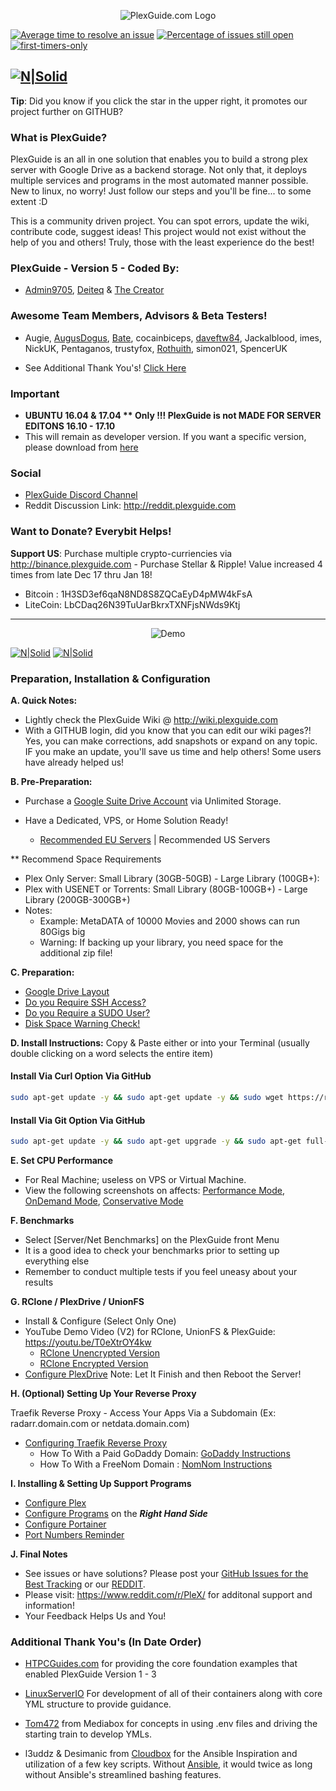 <p align="center">
  <img src="https://github.com/Admin9705/PlexGuide.com-The-Awesome-Plex-Server/blob/Version-5/scripts/plexguide-logo5.PNG?raw=true" alt="PlexGuide.com Logo"/>
</p>

[![Average time to resolve an issue](http://isitmaintained.com/badge/resolution/admin9705/PlexGuide.com-The-Awesome-Plex-Server.svg)](http://isitmaintained.com/project/admin9705/PlexGuide.com-The-Awesome-Plex-Server "Average time to resolve an issue") [![Percentage of issues still open](http://isitmaintained.com/badge/open/admin9705/PlexGuide.com-The-Awesome-Plex-Server.svg)](http://isitmaintained.com/project/admin9705/PlexGuide.com-The-Awesome-Plex-Server "Percentage of issues still open") [![first-timers-only](http://img.shields.io/badge/first--timers--only-friendly-blue.svg?style=flat-square)](http://www.firsttimersonly.com/)


[![N|Solid](https://github.com/Admin9705/PlexGuide.com-The-Awesome-Plex-Server/blob/Version-5/scripts/discord-button.PNG?raw=true)](https://discord.gg/mg7bVnw)
----------------------------------------------------------------------
**Tip**: Did you know if you click the star in the upper right, it promotes our project further on GITHUB?

### What is PlexGuide? ###

PlexGuide is an all in one solution that enables you to build a strong plex server with Google Drive as a backend storage.  Not only that, it deploys multiple services and programs in the most automated manner possible.  New to linux, no worry!  Just follow our steps and you'll be fine... to some extent :D

This is a community driven project. You can spot errors, update the wiki, contribute code, suggest ideas! This project would not exist without the help of you and others! Truly, those with the least experience do the best!

### PlexGuide - Version 5 - Coded By:
- [Admin9705](https://github.com/Admin9705), [Deiteq](https://github.com/Deiteq) & [The Creator](https://github.com/TheCreatorzOne) 

### Awesome Team Members, Advisors & Beta Testers!
- Augie, [AugusDogus](https://github.com/AugusDogus), [Bate](https://github.com/batedk), cocainbiceps, [daveftw84](https://github.com/daveftw84), Jackalblood, imes, NickUK, Pentaganos, trustyfox, [Rothuith](https://github.com/Rothuith), simon021, SpencerUK

- See Additional Thank You's! [Click Here](https://github.com/Admin9705/PlexGuide.com-The-Awesome-Plex-Server/blob/Version-5/README.md#additional-thank-yous-in-date-order)

### Important
- **UBUNTU 16.04 & 17.04 ** Only !!! PlexGuide is not MADE FOR SERVER EDITONS 16.10 - 17.10**
- This will remain as developer version.  If you want a specific version, please download from [here](https://github.com/Admin9705/PlexGuide.com-The-Awesome-Plex-Server/releases)

### Social
- [PlexGuide Discord Channel](https://discord.gg/mg7bVnw) 
- Reddit Discussion Link: http://reddit.plexguide.com

### Want to Donate? Everybit Helps!

**Support US**: Purchase multiple crypto-curriencies via http://binance.plexguide.com - Purchase Stellar & Ripple! Value increased 4 times from late Dec 17 thru Jan 18!

- Bitcoin : 1H3SD3ef6qaN8ND8S8ZQCaEyD4pMW4kFsA
- LiteCoin: LbCDaq26N39TuUarBkrxTXNFjsNWds9Ktj

----------------------------------------------------------------------

<p align="center">
  <img src="https://github.com/Admin9705/PlexGuide.com-The-Awesome-Plex-Server/blob/Version-5/scripts/version24.png" alt="Demo"/>
</p>

[![N|Solid](https://camo.githubusercontent.com/348b82630f4f5be3c775c9caed3bb5765b0b3018/687474703a2f2f692e696d6775722e636f6d2f785370773438322e706e67)](https://github.com/Admin9705/PlexGuide.com-The-Awesome-Plex-Server/issues) [![N|Solid](https://camo.githubusercontent.com/653f9f8e115242dddb8f6282d17c8ef550844294/687474703a2f2f692e696d6775722e636f6d2f6d464f304f75582e706e67)](http://feathub.com/Admin9705/PlexGuide.com-The-Awesome-Plex-Server)

### Preparation, Installation & Configuration

**A. Quick Notes:**
- Lightly check the PlexGuide Wiki @ http://wiki.plexguide.com
- With a GITHUB login, did you know that you can edit our wiki pages?! Yes, you can make corrections, add snapshots or expand on any topic. IF you make an update, you'll save us time and help others! Some users have already helped us!

**B. Pre-Preparation:**
- Purchase a [Google Suite Drive Account](https://gsuite.google.com) via Unlimited Storage.
- Have a Dedicated, VPS, or Home Solution Ready!

  - [Recommended EU Servers](https://github.com/Admin9705/PlexGuide.com-The-Awesome-Plex-Server/wiki/EU-Servers) | Recommended US Servers

** Recommend Space Requirements
- Plex Only Server: Small Library (30GB-50GB) - Large Library (100GB+):
- Plex with USENET or Torrents: Small Library (80GB-100GB+) - Large Library (200GB-300GB+)
- Notes:
  - Example:  MetaDATA of 10000 Movies and 2000 shows can run 80Gigs big 
  - Warning:  If backing up your library, you need space for the additional zip file!

**C. Preparation:**
 - [Google Drive Layout](https://github.com/Admin9705/PlexGuide.com-The-Awesome-Plex-Server/wiki/Google-Drive-Layout)
 - [Do you Require SSH Access?](https://github.com/Admin9705/PlexGuide.com-The-Awesome-Plex-Server/wiki/Access-via-SSH)
 - [Do you Require a SUDO User?](https://github.com/Admin9705/PlexGuide.com-The-Awesome-Plex-Server/wiki/Creating-a-SUDO-User)
 - [Disk Space Warning Check!](https://github.com/Admin9705/PlexGuide.com-The-Awesome-Plex-Server/wiki/Disk-Check-Warning!)

**D. Install Instructions:**
Copy & Paste either or into your Terminal (usually double clicking on a word selects the entire item)

#### Install Via Curl Option Via GitHub

```sh
sudo apt-get update -y && sudo apt-get update -y && sudo wget https://raw.githubusercontent.com/Admin9705/PlexGuide.com-The-Awesome-Plex-Server/Version-5/scripts/curlinstall.sh && sudo bash ./curlinstall.sh
```

#### Install Via Git Option Via GitHub

```sh
sudo apt-get update -y && sudo apt-get upgrade -y && sudo apt-get full-upgrade -y && sudo apt-get install git -y && sudo apt-get install whiptail -y && sudo rm -r /opt/plexguide/ && sudo git clone https://github.com/Admin9705/PlexGuide.com-The-Awesome-Plex-Server.git /opt/plexguide && sudo bash /opt/plexg*/sc*/ins* && clear && echo "Execute PlexGuide Anytime By Typing: plexguide" && echo ""
```

**E. Set CPU Performance**
- For Real Machine; useless on VPS or Virtual Machine. 
- View the following screenshots on affects: [Performance Mode](https://imgur.com/a/bdHMg), [OnDemand Mode](https://imgur.com/a/hriFS), [Conservative Mode](https://imgur.com/a/ES9tw)

**F. Benchmarks**
- Select [Server/Net Benchmarks] on the PlexGuide front Menu
- It is a good idea to check your benchmarks prior to setting up everything else
- Remember to conduct multiple tests if you feel uneasy about your results

**G. RClone / PlexDrive / UnionFS**
 - Install & Configure (Select Only One)
 - YouTube Demo Video (V2) for RClone, UnionFS & PlexGuide: https://youtu.be/T0eXtrOY4kw
   - [RClone Unencrypted Version](http://unrclone.plexguide.com)  
   - [RClone Encrypted Version](http://enrclone.plexguide.com)   
 - [Configure PlexDrive](http://plexdrive.plexguide.com) Note: Let It Finish and then Reboot the Server!

**H. (Optional) Setting Up Your Reverse Proxy**

Traefik Reverse Proxy - Access Your Apps Via a Subdomain (Ex: radarr.domain.com or netdata.domain.com)

 - [Configuring Traefik Reverse Proxy](https://github.com/Admin9705/PlexGuide.com-The-Awesome-Plex-Server/wiki/Traefik-Reverse-Proxy)
    - How To With a Paid GoDaddy Domain: [GoDaddy Instructions](https://github.com/Admin9705/PlexGuide.com-The-Awesome-Plex-Server/wiki/Godaddy-Domain-to-IPv4-Instructions)
    - How To With a FreeNom Domain     : [NomNom Instructions](https://github.com/Admin9705/PlexGuide.com-The-Awesome-Plex-Server/wiki/FreeNom-Domain-to-IPv4-Instructions)

**I. Installing & Setting Up Support Programs**

 - [Configure Plex](https://github.com/Admin9705/PlexGuide.com-The-Awesome-Plex-Server/wiki/Plex-Guide)
 - [Configure Programs](http://wiki.plexguide.com) on the ***Right Hand Side***
 - [Configure Portainer](https://github.com/Admin9705/PlexGuide.com-The-Awesome-Plex-Server/wiki/Portainer)
 - [Port Numbers Reminder](https://github.com/Admin9705/PlexGuide.com-The-Awesome-Plex-Server/wiki/Port-Assignments)

**J. Final Notes**
- See issues or have solutions? Please post your [GitHub Issues for the Best Tracking](https://github.com/Admin9705/PlexGuide.com-The-Awesome-Plex-Server/issues) or our [REDDIT](http://reddit.plexguide.com).
- Please visit: https://www.reddit.com/r/PleX/ for additonal support and information!
- Your Feedback Helps Us and You!

### Additional Thank You's (In Date Order)

- [HTPCGuides.com](https://www.htpcguides.com) for providing the core foundation examples that enabled PlexGuide Version 1 - 3

- [LinuxServerIO](https://www.linuxserver.io) For development of all of their containers along with core YML structure to provide guidance. 

- [Tom472](https://github.com/tom472) from Mediabox for concepts in using .env files and driving the starting train to develop YMLs.

-  l3uddz & Desimanic from [Cloudbox](https://github.com/Cloudbox/Cloudbox) for the Ansible Inspiration and utilization of a few key scripts.  Without [Ansible](www.ansible.com), it would twice as long without Ansible's streamlined bashing features.

